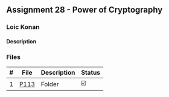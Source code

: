 ## Assignment 28 - Power of Cryptography

### Loic Konan

#### Description

> 
>
>
### Files

|   #   | File     | Description | Status                  |
| :---: | -------- | ----------- | ----------------------- |
|   1   | [P113](./P113) | Folder      | :ballot_box_with_check: |

